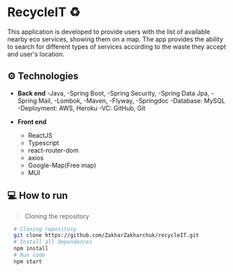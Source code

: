 # RecycleIT ♻️

This application is developed to provide users with the list of available nearby eco services, showing them on a map. The app provides the ability to search for different types of services according to the waste they accept and user's location.

## ⚙ Technologies
  - **Back end**
    -Java, 
    -Spring Boot, 
    -Spring Security, 
    -Spring Data Jpa, 
    -Spring Mail,
    -Lombok, 
    -Maven, 
    -Flyway, 
    -Springdoc
    -Database: MySQL
    -Deployment: AWS, Heroku
    -VC: GitHub, Git
  
  - **Front end**
    - ReactJS
    - Typescript
    - react-router-dom
    - axios
    - Google-Map(Free map)
    - MUI
  
## 💻 How to run

> Cloning the repository
  ```bash
    # Cloning repository
    git clone https://github.com/ZakharZakharchuk/recycleIT.git
    # Install all dependences
    npm install
    # Run code
    npm start
  ```
